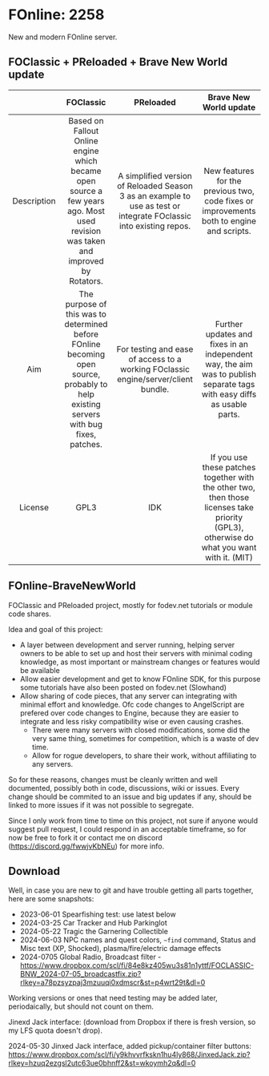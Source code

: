 # FOnline: 2258

New and modern FOnline server.

## FOClassic + PReloaded + Brave New World update

| | FOClassic | PReloaded | Brave New World update |
|:----------:|:----------:|:-----------:|:------------------:|
| Description |Based on Fallout Online engine which became open source a few years ago. Most used revision was taken and improved by Rotators.  | A simplified version of Reloaded Season 3 as an example to use as test or integrate FOclassic into existing repos. | New features for the previous two, code fixes or improvements both to engine and scripts. |
| Aim | The purpose of this was to determined before FOnline becoming open source, probably to help existing servers with bug fixes, patches. | For testing and ease of access to a working FOclassic engine/server/client bundle. | Further updates and fixes in an independent way, the aim was to publish separate tags with easy diffs as usable parts. |
| License | GPL3 | IDK | If you use these patches together with the other two, then those licenses take priority (GPL3), otherwise do what you want with it. (MIT)|

## FOnline-BraveNewWorld

FOClassic and PReloaded project, mostly for fodev.net tutorials or module code shares.

Idea and goal of this project:

- A layer between development and server running, helping server owners to be able to set up and host their servers with minimal coding knowledge, as most important or mainstream changes or features would be available
- Allow easier development and get to know FOnline SDK, for this purpose some tutorials have also been posted on fodev.net (Slowhand)
- Allow sharing of code pieces, that any server can integrating with minimal effort and knowledge. Ofc code changes to AngelScript are prefered over code changes to Engine, because they are easier to integrate and less risky compatibility wise or even causing crashes.
  - There were many servers with closed modifications, some did the very same thing, sometimes for competition, which is a waste of dev time.
  - Allow for rogue developers, to share their work, without affiliating to any servers.

So for these reasons, changes must be cleanly written and well documented, possibly both in code, discussions, wiki or issues. Every change should be commited to an issue and big updates if any, should be linked to more issues if it was not possible to segregate.

Since I only work from time to time on this project, not sure if anyone would suggest pull request, I could respond in an acceptable timeframe, so for now be free to fork it or contact me on discord (<https://discord.gg/fwwjvKbNEu>) for more info.

## Download

Well, in case you are new to git and have trouble getting all parts together, here are some snapshots:

- 2023-06-01 Spearfishing test: use latest below
- 2024-03-25 Car Tracker and Hub Parkinglot
- 2024-05-22 Tragic the Garnering Collectible
- 2024-06-03 NPC names and quest colors, `~find` command, Status and Misc text (XP, Shocked), plasma/fire/electric damage effects
- 2024-0705 Global Radio, Broadcast filter - <https://www.dropbox.com/scl/fi/84e8kz405wu3s81n1yttf/FOCLASSIC-BNW_2024-07-05_broadcastfix.zip?rlkey=a78pzsyzpaj3mzuuqi0xdmscr&st=p4wrt29t&dl=0>

Working versions or ones that need testing may be added later, periodaically, but should not count on them.

Jinexd Jack interface: (download from Dropbox if there is fresh version, so my LFS quota doesn't drop).

2024-05-30 Jinxed Jack interface, added pickup/container filter buttons: <https://www.dropbox.com/scl/fi/y9khvvrfkskn1hu4ly868/JinxedJack.zip?rlkey=hzuq2ezgsl2utc63ue0bhnff2&st=wkoymh2q&dl=0>
